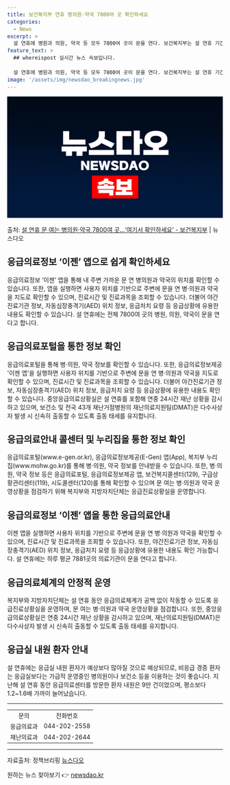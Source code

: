 ```yaml
---
title: 보건복지부 연휴 병의원·약국 7800여 곳 확인하세요
categories:
  - News
excerpt: >
  설 연휴에 병원과 의원, 약국 등 모두 7800여 곳이 문을 연다. 보건복지부는 설 연휴 기간에 응급의료정보…
feature_text: >
  ## whereispost 실시간 뉴스 속보입니다.

  설 연휴에 병원과 의원, 약국 등 모두 7800여 곳이 문을 연다. 보건복지부는 설 연휴 기간에 응급의료정보…
image: '/assets/img/newsdao_breakingnews.jpg'
---
```


![뉴스다오 속보](/assets/img/newsdao_breakingnews.jpg)

<p>출처: <a href="https://newsdao.kr/3133" rel="dofollow">설 연휴 문 여는 병의원·약국 7800여 곳…‘여기서 확인하세요’ - 보건복지부</a> | 뉴스다오</p>

<h2 data-ke-size="size26">응급의료정보 ‘이젠’ 앱으로 쉽게 확인하세요</h2>
<p data-ke-size="size16">응급의료정보 ‘이젠’ 앱을 통해 내 주변 가까운 문 연 병의원과 약국의 위치를 확인할 수 있습니다. 또한, 앱을 실행하면 사용자 위치를 기반으로 주변에 문을 연 병·의원과 약국을 지도로 확인할 수 있으며, 진료시간 및 진료과목을 조회할 수 있습니다. 더불어 야간진료기관 정보, 자동심장충격기(AED) 위치 정보, 응급처치 요령 등 응급상황에 유용한 내용도 확인할 수 있습니다. 설 연휴에는 전체 7800여 곳의 병원, 의원, 약국이 문을 연다고 합니다.</p>

<h2 data-ke-size="size26">응급의료포털을 통한 정보 확인</h2>
<p data-ke-size="size16">응급의료포털을 통해 병·의원, 약국 정보를 확인할 수 있습니다. 또한, 응급의료정보제공 '이젠 앱'을 실행하면 사용자 위치를 기반으로 주변에 문을 연 병·의원과 약국을 지도로 확인할 수 있으며, 진료시간 및 진료과목을 조회할 수 있습니다. 더불어 야간진료기관 정보, 자동심장충격기(AED) 위치 정보, 응급처치 요령 등 응급상황에 유용한 내용도 확인할 수 있습니다. 중앙응급의료상황실은 설 연휴를 포함해 연중 24시간 재난 상황을 감시하고 있으며, 보건소 및 전국 43개 재난거점병원의 재난의료지원팀(DMAT)은 다수사상자 발생 시 신속히 출동할 수 있도록 출동 태세를 유지합니다.</p>

<h2 data-ke-size="size26">응급의료안내 콜센터 및 누리집을 통한 정보 확인</h2>
<p data-ke-size="size16">응급의료포털(www.e-gen.or.kr), 응급의료정보제공(E-Gen) 앱(App), 복지부 누리집(www.mohw.go.kr)를 통해 병·의원, 약국 정보를 안내받을 수 있습니다. 또한, 병·의원, 약국 정보 등은 응급의료포털, 응급의료정보제공 앱, 보건복지콜센터(129), 구급상황관리센터(119), 시도콜센터(120)를 통해 확인할 수 있으며 문 여는 병·의원과 약국 운영상황을 점검하기 위해 복지부와 지방자치단체는 응급진료상황실을 운영합니다.</p>

<h2 data-ke-size="size26">응급의료정보 ‘이젠’ 앱을 통한 응급의료안내</h2>
<p data-ke-size="size16">이젠 앱을 실행하면 사용자 위치를 기반으로 주변에 문을 연 병·의원과 약국을 확인할 수 있으며, 진료시간 및 진료과목을 조회할 수 있습니다. 또한, 야간진료기관 정보, 자동심장충격기(AED) 위치 정보, 응급처치 요령 등 응급상황에 유용한 내용도 확인 가능합니다. 설 연휴에는 하루 평균 7881곳의 의료기관이 문을 연다고 합니다.</p>

<h2 data-ke-size="size26">응급의료체계의 안정적 운영</h2>
<p data-ke-size="size16">복지부와 지방자치단체는 설 연휴 동안 응급의료체계가 공백 없이 작동할 수 있도록 응급진료상황실을 운영하며, 문 여는 병·의원과 약국 운영상황을 점검합니다. 또한, 중앙응급의료상황실은 연중 24시간 재난 상황을 감시하고 있으며, 재난의료지원팀(DMAT)은 다수사상자 발생 시 신속히 출동할 수 있도록 출동 태세를 유지합니다.</p>

<h2 data-ke-size="size26">응급실 내원 환자 안내</h2>
<p data-ke-size="size16">설 연휴에는 응급실 내원 환자가 예상보다 많아질 것으로 예상되므로, 비응급 경증 환자는 응급실보다는 가급적 운영중인 병의원이나 보건소 등을 이용하는 것이 좋습니다. 지난해 설 연휴 동안 응급의료센터를 방문한 환자 내원은 9만 건이었으며, 평소보다 1.2~1.6배 가까이 늘어났습니다.</p>

<hr>
<table>
<tbody>
<tr>
<td style="text-align: center;">문의</td>
<td style="text-align: center;">전화번호</td>
</tr>
<tr>
<td style="text-align: center;">응급의료과</td>
<td style="text-align: center;">044-202-2558</td>
</tr>
<tr>
<td style="text-align: center;">재난의료과</td>
<td style="text-align: center;">044-202-2644</td>
</tr>
</tbody>
</table>
<hr>
<p data-ke-size="size16">자료출처: 정책브리핑 <a href="https://newsdao.kr/3133">뉴스다오</a></p>
 

원하는 뉴스 찾아보기 👉 <a href="https://newsdao.kr" rel="dofollow">newsdao.kr</a>


